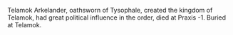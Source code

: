 Telamok Arkelander, oathsworn of Tysophale, created the kingdom of Telamok, had great political influence in the order, died at Praxis -1. Buried at Telamok.